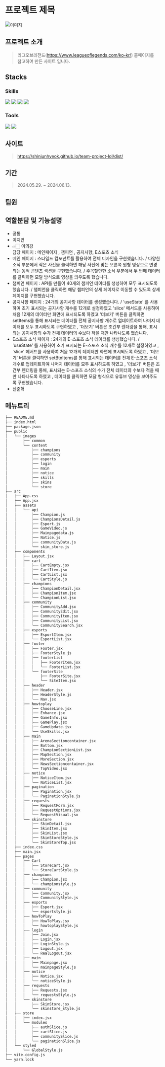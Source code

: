 # 프로젝트 제목

![이미지](./public/images/image.png)

## 프로젝트 소개

> 리그오브레전드(https://www.leagueoflegends.com/ko-kr/) 홈페이지를 <br>
> 참고하여 만든 사이트 입니다.

## Stacks

### Skills

<img src="https://img.shields.io/badge/html5-E34F26?style=for-the-badge&logo=html5&logoColor=white">
<img src="https://img.shields.io/badge/css-1572B6?style=for-the-badge&logo=css3&logoColor=white">
<img src="https://img.shields.io/badge/javascript-F7DF1E?style=for-the-badge&logo=javascript&logoColor=black">
<img src="https://img.shields.io/badge/react-61DAFB?style=for-the-badge&logo=react&logoColor=black">

### Tools

<img src="https://img.shields.io/badge/Slack-4A154B?style=for-the-badge&logo=Slack&logoColor=white"> <img src="https://img.shields.io/badge/github-181717?style=for-the-badge&logo=github&logoColor=white">

## 사이트

> https://shinjunhyeok.github.io/team-project-lol/dist/

## 기간

> 2024.05.29. ~ 2024.06.13.

## 팀원

## 역할분담 및 기능설명

-   공통
-   이지연
-   👉🏻 이의강<br/>
담당 페이지 : 메인페이지 , 챔피언 , 공지사항,  E스포츠 소식
- 메인 페이지 :  스타일드 컴포넌트를 활용하여 전체 디자인을 구현했습니다. / 다양한 소식 부분에서 작은 사진을 클릭하면 해당 사진에 맞는 오른쪽 원형 영상으로 변경되는 동적 콘텐츠 섹션을 구현했습니다. / 주목할만한 소식 부분에서 두 번째 데이터를 클릭하면 모달 방식으로 영상을 띄우도록 했습니다.
- 챔피언 페이지 :  API를 만들어 40개의 챔피언 데이터를 생성하여 모두 표시되도록 했습니다. / 챔피언을 클릭하면 해당 챔피언의 상세 페이지로 이동할 수 있도록 상세 페이지를 구현했습니다.
- 공지사항 페이지 :  24개의 공지사항 데이터를 생성했습니다. / 'useState' 를 사용하여 초기 표시되는 공지사항 개수를 12개로 설정하였고 'slice' 메서드를 사용하여 처음 12개의 데이터만 화면에 표시되도록 하였고 '더보기' 버튼을 클릭하면 setItems를 통해 표시되는 데이터를 전체 공지사항 개수로 업데이트하여 나머지 데이터를 모두 표시하도록 구현하였고 , '더보기' 버튼은 조건부 렌더링을 통해, 표시되는 공지사항의 수가 전체 데이터의 수보다 적을 때만 나타나도록 했습니다.
- E스포츠 소식 페이지 :  24개의 E-스포츠 소식 데이터를 생성했습니다. / 'useState' 를 사용하여 초기 표시되는 E-스포츠 소식 개수를 12개로 설정하였고 , 'slice' 메서드를 사용하여 처음 12개의 데이터만 화면에 표시되도록 하였고 , '더보기' 버튼을 클릭하면 setBtnItems를 통해 표시되는 데이터를 전체 E-스포츠 소식 개수로 업데이트하여 나머지 데이터를 모두 표시하도록 하였고 , '더보기' 버튼은 조건부 렌더링을 통해, 표시되는 E-스포츠 소식의 수가 전체 데이터의 수보다 적을 때만 나타나도록 하였고 , 데이터를 클릭하면 모달 형식으로 유튜브 영상을 보여주도록 구현했습니다.
-   신준혁

## 메뉴트리
```bash
├── README.md
├── index.html
├── package.json
├── public
│   └── images
│       ├── common
│       └── content
│           ├── champions
│           ├── community
│           ├── esports
│           ├── login
│           ├── main
│           ├── notice
│           ├── skills
│           ├── skins
│           └── store
├── src
│   ├── App.css
│   ├── App.jsx
│   ├── assets
│   │   └── api
│   │       ├── Champion.js
│   │       ├── ChampionsDetail.js
│   │       ├── Esport.js
│   │       ├── GameVideo.js
│   │       ├── Mainpagedata.js
│   │       ├── Notice.js
│   │       ├── communityData.js
│   │       └── skin_store.js
│   ├── components
│   │   ├── Layout.jsx
│   │   ├── cart
│   │   │   ├── CartEmpty.jsx
│   │   │   ├── CartItem.jsx
│   │   │   ├── CartList.jsx
│   │   │   └── CartStyle.js
│   │   ├── champions
│   │   │   ├── ChampionDetail.jsx
│   │   │   ├── ChampionItem.jsx
│   │   │   └── ChampionList.jsx
│   │   ├── community
│   │   │   ├── CommunityAdd.jsx
│   │   │   ├── CommunityEdit.jsx
│   │   │   ├── CommunityItem.jsx
│   │   │   ├── CommunityList.jsx
│   │   │   └── CommunitySearch.jsx
│   │   ├── esports
│   │   │   ├── EsportItem.jsx
│   │   │   └── EsportList.jsx
│   │   ├── footer
│   │   │   ├── Footer.jsx
│   │   │   ├── FooterStyle.js
│   │   │   ├── footerList
│   │   │   │   ├── FooterItem.jsx
│   │   │   │   └── FooterList.jsx
│   │   │   └── footerSite
│   │   │       ├── FooterSite.jsx
│   │   │       └── SiteItem.jsx
│   │   ├── header
│   │   │   ├── Header.jsx
│   │   │   ├── HeaderStyle.js
│   │   │   └── Nav.jsx
│   │   ├── howtoplay
│   │   │   ├── ChooseLine.jsx
│   │   │   ├── Enhance.jsx
│   │   │   ├── GameInfo.jsx
│   │   │   ├── GamePlay.jsx
│   │   │   ├── GameUpdate.jsx
│   │   │   └── UseSkills.jsx
│   │   ├── main
│   │   │   ├── ArenaSectioncontainer.jsx
│   │   │   ├── Bottom.jsx
│   │   │   ├── ChampionSectionList.jsx
│   │   │   ├── MapSection.jsx
│   │   │   ├── MoreSection.jsx
│   │   │   ├── NewsSectioncontainer.jsx
│   │   │   └── TopVideo.jsx
│   │   ├── notice
│   │   │   ├── NoticeItem.jsx
│   │   │   └── NoticeList.jsx
│   │   ├── pagination
│   │   │   ├── Pagination.jsx
│   │   │   └── PaginationStyle.js
│   │   ├── requests
│   │   │   ├── RequestForm.jsx
│   │   │   ├── RequestOptions.jsx
│   │   │   └── RequestVisual.jsx
│   │   └── skinstore
│   │       ├── SkinDetail.jsx
│   │       ├── SkinItem.jsx
│   │       ├── SkinList.jsx
│   │       ├── SkinStoreStyle.js
│   │       └── SkinStoreTop.jsx
│   ├── index.css
│   ├── main.jsx
│   ├── pages
│   │   ├── Cart
│   │   │   ├── StoreCart.jsx
│   │   │   └── StoreCartStyle.js
│   │   ├── champions
│   │   │   ├── Champion.jsx
│   │   │   └── championstyle.js
│   │   ├── community
│   │   │   ├── Community.jsx
│   │   │   └── CommunityStyle.js
│   │   ├── esports
│   │   │   ├── Esport.jsx
│   │   │   └── esportstyle.js
│   │   ├── howToPlay
│   │   │   ├── HowToPlay.jsx
│   │   │   └── howtoplayStyle.js
│   │   ├── login
│   │   │   ├── Join.jsx
│   │   │   ├── Login.jsx
│   │   │   ├── LoginStyle.js
│   │   │   ├── Logout.jsx
│   │   │   └── RealLogout.jsx
│   │   ├── main
│   │   │   ├── Mainpage.jsx
│   │   │   └── mainpageStyle.js
│   │   ├── notice
│   │   │   ├── Notice.jsx
│   │   │   └── noticeStyle.js
│   │   ├── requests
│   │   │   ├── Requests.jsx
│   │   │   └── requestsStyle.js
│   │   └── skinstore
│   │       ├── SkinStore.jsx
│   │       └── skinstore_style.js
│   ├── store
│   │   ├── index.jsx
│   │   └── modules
│   │       ├── authSlice.js
│   │       ├── cartSlice.js
│   │       ├── communitySlice.js
│   │       └── paginationSlice.js
│   └── styled
│       └── GlobalStyle.js
├── vite.config.js
└── yarn.lock
```
